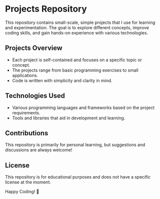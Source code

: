 # Projects Repository

This repository contains small-scale, simple projects that I use for learning and experimentation. The goal is to explore different concepts, improve coding skills, and gain hands-on experience with various technologies.

## Projects Overview
- Each project is self-contained and focuses on a specific topic or concept.
- The projects range from basic programming exercises to small applications.
- Code is written with simplicity and clarity in mind.

## Technologies Used
- Various programming languages and frameworks based on the project requirements.
- Tools and libraries that aid in development and learning.

## Contributions
This repository is primarily for personal learning, but suggestions and discussions are always welcome!

## License
This repository is for educational purposes and does not have a specific license at the moment.

Happy Coding! 🚀

